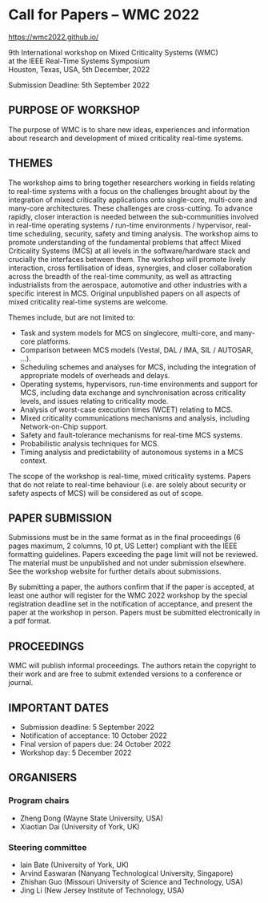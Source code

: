 # Call for Papers – WMC 2022
https://wmc2022.github.io/

9th International workshop on Mixed Criticality Systems (WMC) <br>
at the IEEE Real-Time Systems Symposium <br>
Houston, Texas, USA, 5th December, 2022

Submission Deadline: 5th September 2022


## PURPOSE OF WORKSHOP
The purpose of WMC is to share new ideas, experiences and information about research and development of mixed criticality real-time systems.

## THEMES
The workshop aims to bring together researchers working in fields relating to real-time systems with a focus on the challenges brought about by the integration of mixed criticality applications onto single-core, multi-core and many-core architectures. These challenges are cross-cutting. To advance rapidly, closer interaction is needed between the sub-communities involved in real-time operating systems / run-time environments / hypervisor, real-time scheduling, security, safety and timing analysis. The workshop aims to promote understanding of the fundamental problems that affect Mixed Criticality Systems (MCS) at all levels in the software/hardware stack and crucially the interfaces between them. The workshop will promote lively interaction, cross fertilisation of ideas, synergies, and closer collaboration across the breadth of the real-time community, as well as attracting industrialists from the aerospace, automotive and other industries with a specific interest in MCS. Original unpublished papers on all aspects of mixed criticality real-time systems are welcome. 

Themes include, but are not limited to:
- Task and system models for MCS on singlecore, multi-core, and many-core platforms.
- Comparison between MCS models (Vestal, DAL / IMA, SIL / AUTOSAR, …).
- Scheduling schemes and analyses for MCS, including the integration of appropriate models of overheads and delays.
- Operating systems, hypervisors, run-time environments and support for MCS, including data exchange and synchronisation across criticality levels, and issues relating to criticality mode.
- Analysis of worst-case execution times (WCET) relating to MCS.
- Mixed criticality communications mechanisms and analysis, including Network-on-Chip support.
- Safety and fault-tolerance mechanisms for real-time MCS systems.
- Probabilistic analysis techniques for MCS.
- Timing analysis and predictability of autonomous systems in a MCS context.

The scope of the workshop is real-time, mixed criticality systems. Papers that do not relate to real-time behaviour (i.e. are solely about security or safety aspects of MCS) will be considered as out of scope.

## PAPER SUBMISSION
Submissions must be in the same format as in the final proceedings (6 pages maximum, 2 columns, 10 pt, US Letter) compliant with the IEEE formatting guidelines. Papers exceeding the page limit will not be reviewed. The material must be unpublished and not under submission elsewhere. See the workshop website for further details about submissions.

By submitting a paper, the authors confirm that if the paper is accepted, at least one author will register for the WMC 2022 workshop by the special registration deadline set in the notification of acceptance, and present the paper at the workshop in person. Papers must be submitted electronically in a pdf format. 

## PROCEEDINGS
WMC will publish informal proceedings. The authors retain the copyright to their work and are free to submit extended versions to a conference or journal.

## IMPORTANT DATES
- Submission deadline: 5 September 2022
- Notification of acceptance: 10 October 2022
- Final version of papers due: 24 October 2022
- Workshop day: 5 December 2022

## ORGANISERS
### Program chairs
- Zheng Dong (Wayne State University, USA)
- Xiaotian Dai (University of York, UK)

### Steering committee
- Iain Bate (University of York, UK)
- Arvind Easwaran (Nanyang Technological University, Singapore)
- Zhishan Guo (Missouri University of Science and Technology, USA)
- Jing Li (New Jersey Institute of Technology, USA)
